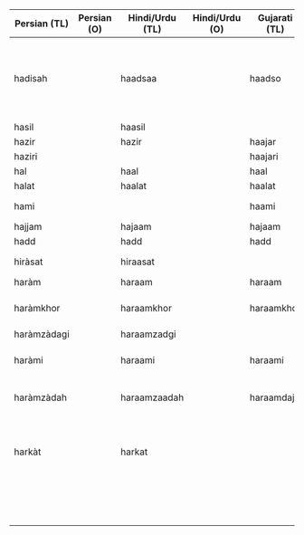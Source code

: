 | Persian (TL) | Persian (O) | Hindi/Urdu (TL) | Hindi/Urdu (O) | Gujarati (TL) | Gujarati (O) | English  | Media link | Notes                                    |
|--------------|-------------|-----------------|----------------|---------------|--------------|----------|------------|------------------------------------------|
| hadisah      |             | haadsaa         |                | haadso        |              | an event |            | In Hindi, it is used to mean a bad event |
| hasil        |             | haasil          |                |               |              | attained |            |                                          |
| hazir        |             | hazir           |                | haajar        |              | presence  |            |                                          |
| haziri       |             |                 |                | haajari       |              | presence |            |                                          |
| hal          |             | haal            |                | haal          |              | situation |            |                                          |
| halat        |             | haalat          |                | haalat        |              | situation  |            |                                          |
| hami         |             |                 |                | haami          |              | defense  |            | hami bharvi                              |
| hajjam       |             | hajaam          |                | hajaam        |              | barber  |            |                                          |
|  hadd  |             |  hadd   |                |  hadd  |              |  limit        |            |                                          |
| hiràsat  |             |  hiraasat    |                |               |              |   watching, guarding       |            |                                          |
|  haràm  |             |  haraam   |                |   haraam  |              |  unlawful  |            |                                          |
| haràmkhor   |             |  haraamkhor    |                |   haraamkhor    |              | vile  |            |  generic insult in India  |
| haràmzàdagi   |             |  haraamzadgi    |                |       |              | illegitimacy  |            |                                          |
| haràmi   |             |  haraami    |                | haraami |              | bastard  |            | generic insult in India    |
| haràmzàdah   |             |  haraamzaadah    |                | haraamdaja |              | bastard |            |  generic insult in India |
| harkàt   |             |  harkat    |                |  |              | motion |            |   In India, it is used to mean action     |
|              |             |                 |                |               |              |          |            |                                          |
|              |             |                 |                |               |              |          |            |                                          |
|              |             |                 |                |               |              |          |            |                                          |
|              |             |                 |                |               |              |          |            |                                          |
|              |             |                 |                |               |              |          |            |                                          |
|              |             |                 |                |               |              |          |            |                                          |
|              |             |                 |                |               |              |          |            |                                          |
|              |             |                 |                |               |              |          |            |                                          |
|              |             |                 |                |               |              |          |            |                                          |
|              |             |                 |                |               |              |          |            |                                          |
|              |             |                 |                |               |              |          |            |                                          |
